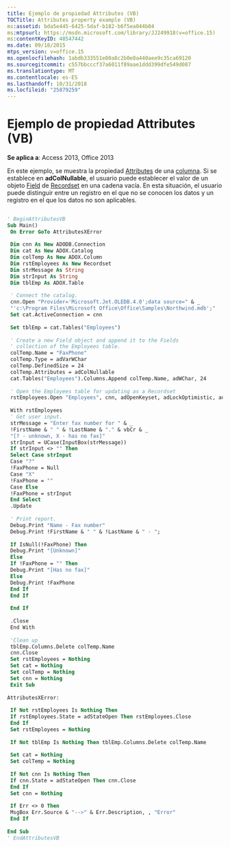 ```yaml
---
title: Ejemplo de propiedad Attributes (VB)
TOCTitle: Attributes property example (VB)
ms:assetid: bda5e445-6425-5daf-b182-b6f5ea044b04
ms:mtpsurl: https://msdn.microsoft.com/library/JJ249918(v=office.15)
ms:contentKeyID: 48547442
ms.date: 09/18/2015
mtps_version: v=office.15
ms.openlocfilehash: 1abdb333551e80a8c2b0e8a440aee9c35ca69120
ms.sourcegitcommit: c557bbcccf37a6011f89aae1ddd399dfe549d087
ms.translationtype: MT
ms.contentlocale: es-ES
ms.lasthandoff: 10/31/2018
ms.locfileid: "25879259"
---
```

# <a name="attributes-property-example-vb"></a>Ejemplo de propiedad Attributes (VB)


**Se aplica a**: Access 2013, Office 2013

En este ejemplo, se muestra la propiedad [Attributes](attributes-property-adox.md) de una [columna](column-object-adox.md). Si se establece en **adColNullable**, el usuario puede establecer el valor de un objeto [Field](recordset-object-ado.md) de [Recordset](field-object-ado.md) en una cadena vacía. En esta situación, el usuario puede distinguir entre un registro en el que no se conocen los datos y un registro en el que los datos no son aplicables.

```vb 
 
' BeginAttributesVB 
Sub Main() 
 On Error GoTo AttributesXError 
 
 Dim cnn As New ADODB.Connection 
 Dim cat As New ADOX.Catalog 
 Dim colTemp As New ADOX.Column 
 Dim rstEmployees As New Recordset 
 Dim strMessage As String 
 Dim strInput As String 
 Dim tblEmp As ADOX.Table 
 
 ' Connect the catalog. 
 cnn.Open "Provider='Microsoft.Jet.OLEDB.4.0';data source=" & _ 
 "'c:\Program Files\Microsoft Office\Office\Samples\Northwind.mdb';" 
 Set cat.ActiveConnection = cnn 
 
 Set tblEmp = cat.Tables("Employees") 
 
 ' Create a new Field object and append it to the Fields 
 ' collection of the Employees table. 
 colTemp.Name = "FaxPhone" 
 colTemp.Type = adVarWChar 
 colTemp.DefinedSize = 24 
 colTemp.Attributes = adColNullable 
 cat.Tables("Employees").Columns.Append colTemp.Name, adWChar, 24 
 
 ' Open the Employees table for updating as a Recordset 
 rstEmployees.Open "Employees", cnn, adOpenKeyset, adLockOptimistic, adCmdTable 
 
 With rstEmployees 
 ' Get user input. 
 strMessage = "Enter fax number for " & _ 
 !FirstName & " " & !LastName & "." & vbCr & _ 
 "[? - unknown, X - has no fax]" 
 strInput = UCase(InputBox(strMessage)) 
 If strInput <> "" Then 
 Select Case strInput 
 Case "?" 
 !FaxPhone = Null 
 Case "X" 
 !FaxPhone = "" 
 Case Else 
 !FaxPhone = strInput 
 End Select 
 .Update 
 
 ' Print report. 
 Debug.Print "Name - Fax number" 
 Debug.Print !FirstName & " " & !LastName & " - "; 
 
 If IsNull(!FaxPhone) Then 
 Debug.Print "[Unknown]" 
 Else 
 If !FaxPhone = "" Then 
 Debug.Print "[Has no fax]" 
 Else 
 Debug.Print !FaxPhone 
 End If 
 End If 
 
 End If 
 
 .Close 
 End With 
 
 'Clean up 
 tblEmp.Columns.Delete colTemp.Name 
 cnn.Close 
 Set rstEmployees = Nothing 
 Set cat = Nothing 
 Set colTemp = Nothing 
 Set cnn = Nothing 
 Exit Sub 
 
AttributesXError: 
 
 If Not rstEmployees Is Nothing Then 
 If rstEmployees.State = adStateOpen Then rstEmployees.Close 
 End If 
 Set rstEmployees = Nothing 
 
 If Not tblEmp Is Nothing Then tblEmp.Columns.Delete colTemp.Name 
 
 Set cat = Nothing 
 Set colTemp = Nothing 
 
 If Not cnn Is Nothing Then 
 If cnn.State = adStateOpen Then cnn.Close 
 End If 
 Set cnn = Nothing 
 
 If Err <> 0 Then 
 MsgBox Err.Source & "-->" & Err.Description, , "Error" 
 End If 
 
End Sub 
' EndAttributesVB 
```

